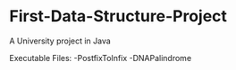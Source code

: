 # First-Data-Structure-Project
A University project in Java

Executable Files:
-PostfixToInfix
-DNAPalindrome
